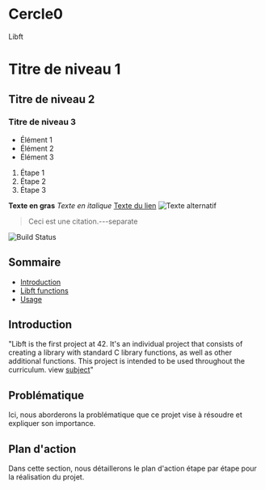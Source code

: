 # Cercle0
Libft
# Titre de niveau 1
## Titre de niveau 2
### Titre de niveau 3

- Élément 1
- Élément 2
- Élément 3

1. Étape 1
2. Étape 2
3. Étape 3

**Texte en gras**
*Texte en italique*
[Texte du lien](URL_du_lien)
![Texte alternatif](URL_de_l_image)

> Ceci est une citation.---separate

![Build Status](https://img.shields.io/github/workflow/status/nom_utilisateur/nom_repository/Nom_du_workflow)

## Sommaire

- [Introduction](#introduction)
- [Libft functions](#libft-function)
- [Usage](#usage)

## Introduction <a name="introduction"></a>

"Libft is the first project at 42. It's an individual project that consists of creating a library with standard C library functions, as well as other additional functions. This project is intended to be used throughout the curriculum. view [subject](URL_du_lien)"

## Problématique <a name="problematique"></a>

Ici, nous aborderons la problématique que ce projet vise à résoudre et expliquer son importance.

## Plan d'action <a name="plan-daction"></a>

Dans cette section, nous détaillerons le plan d'action étape par étape pour la réalisation du projet.
